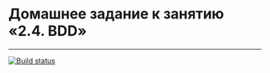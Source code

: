 # Домашнее задание к занятию «2.4. BDD»

___
[![Build status](https://ci.appveyor.com/api/projects/status/hg5rk0hvenuk7oud/branch/master?svg=true)](https://ci.appveyor.com/project/Sad-Froggy/netohomework6/branch/master)